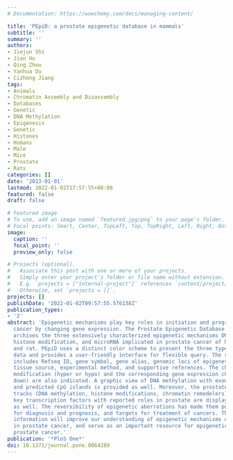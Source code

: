 ```yaml
---
# Documentation: https://wowchemy.com/docs/managing-content/

title: 'PEpiD: a prostate epigenetic database in mammals'
subtitle: ''
summary: ''
authors:
- Jiejun Shi
- Jian Hu
- Qing Zhou
- Yanhua Du
- Cizhong Jiang
tags:
- Animals
- Chromatin Assembly and Disassembly
- Databases
- Genetic
- DNA Methylation
- Epigenesis
- Genetic
- Histones
- Humans
- Male
- Mice
- Prostate
- Rats
categories: []
date: '2013-01-01'
lastmod: 2022-01-02T17:57:55+08:00
featured: false
draft: false

# Featured image
# To use, add an image named `featured.jpg/png` to your page's folder.
# Focal points: Smart, Center, TopLeft, Top, TopRight, Left, Right, BottomLeft, Bottom, BottomRight.
image:
  caption: ''
  focal_point: ''
  preview_only: false

# Projects (optional).
#   Associate this post with one or more of your projects.
#   Simply enter your project's folder or file name without extension.
#   E.g. `projects = ["internal-project"]` references `content/project/deep-learning/index.md`.
#   Otherwise, set `projects = []`.
projects: []
publishDate: '2022-01-02T09:57:55.576138Z'
publication_types:
- '2'
abstract: 'Epigenetic mechanisms play key roles in initiation and progression of prostate
  cancer by changing gene expression. The Prostate Epigenetic Database (PEpiD: http://wukong.tongji.edu.cn/pepid)
  archives the three extensively characterized epigenetic mechanisms DNA methylation,
  histone modification, and microRNA implicated in prostate cancer of human, mouse,
  and rat. PEpiD uses a distinct color scheme to present the three types of epigenetic
  data and provides a user-friendly interface for flexible query. The retrieved information
  includes Refseq ID, gene symbol, gene alias, genomic loci of epigenetic changes,
  tissue source, experimental method, and supportive references. The change of histone
  modification (hyper or hypo) and the corresponding gene expression change (up or
  down) are also indicated. A graphic view of DNA methylation with exon-intron structure
  and predicted CpG islands is provided as well. Moreover, the prostate-related ENCODE
  tracks (DNA methylation, histone modifications, chromatin remodelers), and other
  key transcription factors with reported roles in prostate are displayed in the browser
  as well. The reversibility of epigenetic aberrations has made them potential markers
  for diagnosis and prognosis, and targets for treatment of cancers. This curated
  information will improve our understanding of epigenetic mechanisms of gene regulation
  in prostate cancer, and serve as an important resource for epigenetic research in
  prostate cancer.'
publication: '*PloS One*'
doi: 10.1371/journal.pone.0064289
---
```

